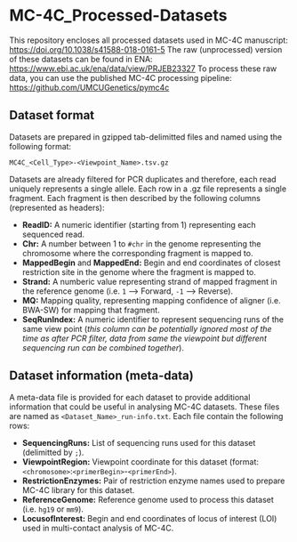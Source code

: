 # MC-4C_Processed-Datasets
This repository encloses all processed datasets used in MC-4C manuscript: https://doi.org/10.1038/s41588-018-0161-5
The raw (unprocessed) version of these datasets can be found in ENA: https://www.ebi.ac.uk/ena/data/view/PRJEB23327
To process these raw data, you can use the published MC-4C processing pipeline: https://github.com/UMCUGenetics/pymc4c

## Dataset format
Datasets are prepared in gzipped tab-delimitted files and named using the following format: 

```
MC4C_<Cell_Type>-<Viewpoint_Name>.tsv.gz
```

Datasets are already filtered for PCR duplicates and therefore, each read uniquely represents a single allele. Each row in a .gz file represents a single fragment. 
Each fragment is then described by the following columns (represented as headers):
- **ReadID:** A numeric identifier (starting from 1) representing each sequenced read.
- **Chr:** A number between 1 to `#chr` in the genome representing the chromosome where the corresponding fragment is mapped to.
- **MappedBegin** and **MappedEnd:** Begin and end coordinates of closest restriction site in the genome where the fragment is mapped to.
- **Strand:** A numberic value representing strand of mapped fragment in the reference genome (i.e. `1` --> Forward, `-1` --> Reverse).
- **MQ:** Mapping quality, representing mapping confidence of aligner (i.e. BWA-SW) for mapping that fragment.
- **SeqRunIndex:** A numeric identifier to represent sequencing runs of the same view point 
(*this column can be potentially ignored most of the time as after PCR filter, data from same the viewpoint but different sequencing run can be combined together*).

## Dataset information (meta-data)
A meta-data file is provided for each dataset to provide additional information that could be useful in analysing MC-4C datasets. 
These files are named as `<Dataset_Name>_run-info.txt`. Each file contain the following rows:
- **SequencingRuns:** List of sequencing runs used for this dataset (delimitted by `;`).
- **ViewpointRegion:** Viewpoint coordinate for this dataset (format: `<chromosome>`:`<primerBegin>`-`<primerEnd>`).
- **RestrictionEnzymes:** Pair of restriction enzyme names used to prepare MC-4C library for this dataset.
- **ReferenceGenome:** Reference genome used to process this dataset (i.e. `hg19` or `mm9`).
- **LocusofInterest:**	Begin and end coordinates of locus of interest (LOI) used in multi-contact analysis of MC-4C.

